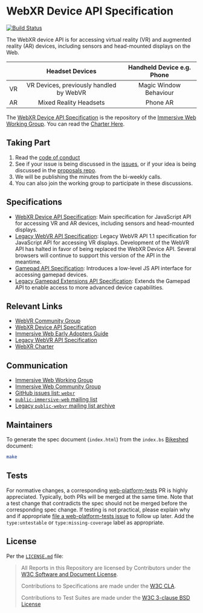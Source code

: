 # WebXR Device API Specification

[![Build Status](https://travis-ci.org/immersive-web/webxr.svg?branch=master)](https://travis-ci.org/immersive-web/webxr)

The WebXR device API is for accessing virtual reality (VR) and augmented reality (AR) devices, including sensors and head-mounted displays on the Web. 

|    |             Headset Devices             | Handheld Device e.g. Phone |
|----|:---------------------------------------:|:--------------------------:|
| VR | VR Devices, previously handled by WebVR | Magic Window Behaviour     |
| AR | Mixed Reality Headsets                  | Phone AR                   |

The [WebXR Device API Specification][1] is the repository of the [Immersive Web Working Group][17]. You can read the [Charter Here][18].

## Taking Part

1. Read the [code of conduct][19]
2. See if your issue is being discussed in the [issues][8], or if your idea is being discussed in the [proposals repo][20].
3. We will be publishing the minutes from the bi-weekly calls.
4. You can also join the working group to participate in these discussions.

## Specifications

* [WebXR Device API Specification][1]: Main specification for JavaScript API for accessing VR and AR devices, including sensors and head-mounted displays.
* [Legacy WebVR API Specification][2]: Legacy WebVR API 1.1 specification for JavaScript API for accessing VR displays. Development of the WebVR API has halted in favor of being replaced the WebXR Device API. Several browsers will continue to support this version of the API in the meantime.
* [Gamepad API Specification][5]: Introduces a low-level JS API interface for accessing gamepad devices.
* [Legacy Gamepad Extensions API Specification][6]: Extends the Gamepad API to enable access to more advanced device capabilities.


## Relevant Links

* [WebVR Community Group][3]
* [WebXR Device API Specification][1]
* [Immersive Web Early Adopters Guide][16]
* [Legacy WebVR API Specification][2]
* [WebXR Charter][4]


## Communication

* [Immersive Web Working Group][17]
* [Immersive Web Community Group][3]
* [GitHub issues list: `webxr`][8]
* [`public-immersive-web` mailing list][21]
* [Legacy `public-webvr` mailing list archive][7]

## Maintainers

To generate the spec document (`index.html`) from the `index.bs` [Bikeshed][10] document:

```sh
make
```


## Tests

For normative changes, a corresponding
[web-platform-tests][11] PR is highly appreciated. Typically,
both PRs will be merged at the same time. Note that a test change that contradicts the spec should
not be merged before the corresponding spec change. If testing is not practical, please explain why
and if appropriate [file a web-platform-tests issue][12]
to follow up later. Add the `type:untestable` or `type:missing-coverage` label as appropriate.


## License

Per the [`LICENSE.md`](LICENSE.md) file:

> All Reports in this Repository are licensed by Contributors under the [W3C Software and Document License][13].
>
> Contributions to Specifications are made under the [W3C CLA][14].
>
> Contributions to Test Suites are made under the [W3C 3-clause BSD License][15]

<!-- Links -->
[1]: https://immersive-web.github.io/webxr/
[2]: https://immersive-web.github.io/webvr/
[3]: https://www.w3.org/community/webvr/
[4]: https://immersive-web.github.io/webxr/charter/
[5]: https://w3c.github.io/gamepad/
[6]: https://w3c.github.io/gamepad/extensions.html
[7]: https://lists.w3.org/Archives/Public/public-webvr/
[8]: https://github.com/immersive-web/webxr/issues
[10]: https://github.com/tabatkins/bikeshed
[11]: https://github.com/web-platform-tests/wpt
[12]: https://github.com/web-platform-tests/wpt/issues/new
[13]: http://www.w3.org/Consortium/Legal/2015/copyright-software-and-document
[14]: https://www.w3.org/community/about/agreements/cla/
[15]: https://www.w3.org/Consortium/Legal/2008/03-bsd-license.html
[16]: https://immersive-web.github.io/webxr-reference/
[17]: https://w3.org/immersive-web
[18]: https://www.w3.org/2018/09/immersive-web-wg-charter
[19]: https://immersive-web.github.io/homepage/code-of-conduct.html
[20]: https://github.com/immersive-web/proposals
[21]: https://lists.w3.org/Archives/Public/public-immersive-web/
